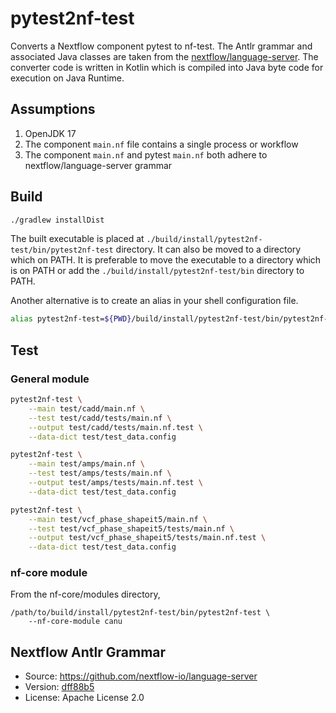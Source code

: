 # pytest2nf-test

Converts a Nextflow component pytest to nf-test. The Antlr grammar and associated Java classes are taken from the [nextflow/language-server](https://github.com/nextflow-io/language-server). The converter code is written in Kotlin which is compiled into Java byte code for execution on Java Runtime.  

## Assumptions

1. OpenJDK 17
2. The component `main.nf` file contains a single process or workflow
3. The component `main.nf` and pytest `main.nf` both adhere to nextflow/language-server grammar

## Build

```bash
./gradlew installDist
```
The built executable is placed at `./build/install/pytest2nf-test/bin/pytest2nf-test` directory. It can also be moved to a directory which on PATH. It is preferable to move the executable to a directory which is on PATH or add the `./build/install/pytest2nf-test/bin` directory to PATH.

Another alternative is to create an alias in your shell configuration file.

```bash
alias pytest2nf-test=${PWD}/build/install/pytest2nf-test/bin/pytest2nf-test
```

## Test

### General module

```bash
pytest2nf-test \
    --main test/cadd/main.nf \
    --test test/cadd/tests/main.nf \
    --output test/cadd/tests/main.nf.test \
    --data-dict test/test_data.config

pytest2nf-test \
    --main test/amps/main.nf \
    --test test/amps/tests/main.nf \
    --output test/amps/tests/main.nf.test \
    --data-dict test/test_data.config

pytest2nf-test \
    --main test/vcf_phase_shapeit5/main.nf \
    --test test/vcf_phase_shapeit5/tests/main.nf \
    --output test/vcf_phase_shapeit5/tests/main.nf.test \
    --data-dict test/test_data.config
```

### nf-core module

From the nf-core/modules directory,

```
/path/to/build/install/pytest2nf-test/bin/pytest2nf-test \
    --nf-core-module canu
```

## Nextflow Antlr Grammar

- Source: <https://github.com/nextflow-io/language-server>
- Version: [dff88b5](https://github.com/nextflow-io/language-server/tree/dff88b54e6c753fefd4e9456d5d245b1806ff34c)
- License: Apache License 2.0
